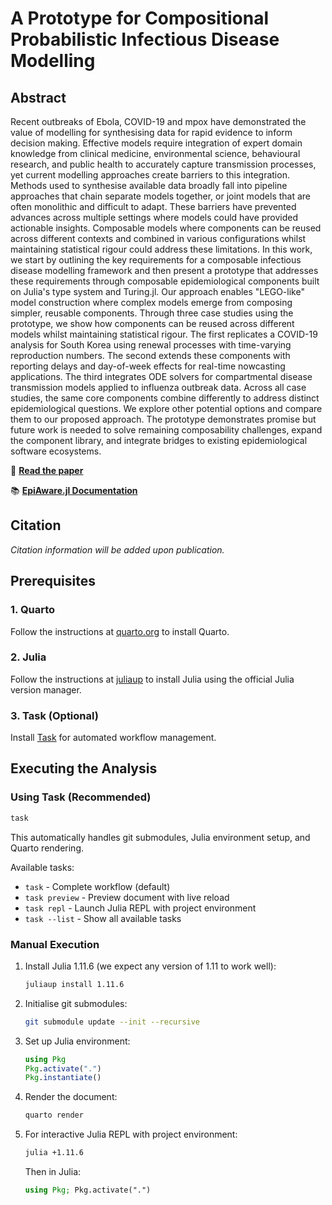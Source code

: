 # A Prototype for Compositional Probabilistic Infectious Disease Modelling

## Abstract

Recent outbreaks of Ebola, COVID-19 and mpox have demonstrated the value of modelling for synthesising data for rapid evidence to inform decision making. Effective models require integration of expert domain knowledge from clinical medicine, environmental science, behavioural research, and public health to accurately capture transmission processes, yet current modelling approaches create barriers to this integration. Methods used to synthesise available data broadly fall into pipeline approaches that chain separate models together, or joint models that are often monolithic and difficult to adapt. These barriers have prevented advances across multiple settings where models could have provided actionable insights. Composable models where components can be reused across different contexts and combined in various configurations whilst maintaining statistical rigour could address these limitations. In this work, we start by outlining the key requirements for a composable infectious disease modelling framework and then present a prototype that addresses these requirements through composable epidemiological components built on Julia's type system and Turing.jl. Our approach enables "LEGO-like" model construction where complex models emerge from composing simpler, reusable components. Through three case studies using the prototype, we show how components can be reused across different models whilst maintaining statistical rigour. The first replicates a COVID-19 analysis for South Korea using renewal processes with time-varying reproduction numbers. The second extends these components with reporting delays and day-of-week effects for real-time nowcasting applications. The third integrates ODE solvers for compartmental disease transmission models applied to influenza outbreak data. Across all case studies, the same core components combine differently to address distinct epidemiological questions. We explore other potential options and compare them to our proposed approach. The prototype demonstrates promise but future work is needed to solve remaining composability challenges, expand the component library, and integrate bridges to existing epidemiological software ecosystems.

📖 **[Read the paper](https://epiaware.org/PrototypeCompositionalProbablisticInfectiousDiseaseModelling/index.pdf)**

📚 **[EpiAware.jl Documentation](https://cdcgov.github.io/Rt-without-renewal/dev/)**

## Citation

*Citation information will be added upon publication.*

## Prerequisites

### 1. Quarto

Follow the instructions at [quarto.org](https://quarto.org/docs/get-started/) to install Quarto.

### 2. Julia

Follow the instructions at [juliaup](https://github.com/JuliaLang/juliaup) to install Julia using the official Julia version manager.

### 3. Task (Optional)

Install [Task](https://taskfile.dev/installation/) for automated workflow management.

## Executing the Analysis

### Using Task (Recommended)

```bash
task
```

This automatically handles git submodules, Julia environment setup, and Quarto rendering.

Available tasks:
- `task` - Complete workflow (default)
- `task preview` - Preview document with live reload
- `task repl` - Launch Julia REPL with project environment
- `task --list` - Show all available tasks

### Manual Execution

1. Install Julia 1.11.6 (we expect any version of 1.11 to work well):
   ```bash
   juliaup install 1.11.6
   ```

2. Initialise git submodules:
   ```bash
   git submodule update --init --recursive
   ```

3. Set up Julia environment:
   ```julia
   using Pkg
   Pkg.activate(".")
   Pkg.instantiate()
   ```

4. Render the document:
   ```bash
   quarto render
   ```

5. For interactive Julia REPL with project environment:
   ```bash
   julia +1.11.6
   ```
   Then in Julia:
   ```julia
   using Pkg; Pkg.activate(".")
   ```
